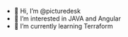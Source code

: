 - 👋 Hi, I’m @picturedesk
- 👀 I’m interested in JAVA and Angular
- 🌱 I’m currently learning Terraform

<!---
picturedesk/picturedesk is a ✨ special ✨ repository because its `README.md` (this file) appears on your GitHub profile.
You can click the Preview link to take a look at your changes.
--->
